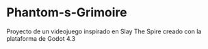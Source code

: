 # Phantom-s-Grimoire
Proyecto de un videojuego inspirado en Slay The Spire creado con la plataforma de Godot 4.3
